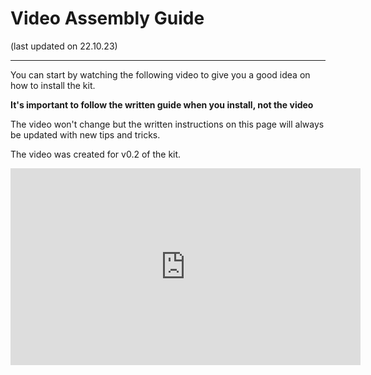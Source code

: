 # Video Assembly Guide
(last updated on 22.10.23)
___
You can start by watching the following video to give you a good idea on how to install the kit. 

**It's important to follow the written guide when you install, not the video**

The video won't change but the written instructions on this page will always be updated with new tips and tricks. 

The video was created for v0.2 of the kit.

<iframe width="560" height="315" src="https://www.youtube.com/embed/w4JyGuD70Dc?si=sGPb1kHTL49UySl4" title="YouTube video player" frameborder="0" allow="accelerometer; autoplay; clipboard-write; encrypted-media; gyroscope; picture-in-picture; web-share" allowfullscreen></iframe>